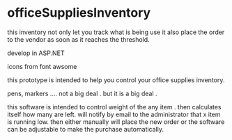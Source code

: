 # officeSuppliesInventory
this inventory not only let you track what is being use it also place the order to the vendor as soon as it reaches the threshold.

develop in ASP.NET 

icons from font awsome 

this prototype is intended to help you control your office supplies inventory. 

pens, markers .... not a big deal . but it is a big deal . 

this software is intended to control weight of the any item . then calculates itself how many are left. will notify by email to the administrator that x item is running low. then either manually will place the new order or the software can be adjustable to make the purchase automatically.


